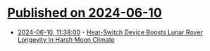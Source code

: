 # [Published on 2024-06-10](index.md)

* [2024-06-10, 11:38:00](https://soylentnews.org/article.pl?sid=24/06/09/1430234&from=rss) - [Heat-Switch Device Boosts Lunar Rover Longevity In Harsh Moon Climate](https://soylentnews.org/article.pl?sid=24/06/09/1430234&from=rss)
